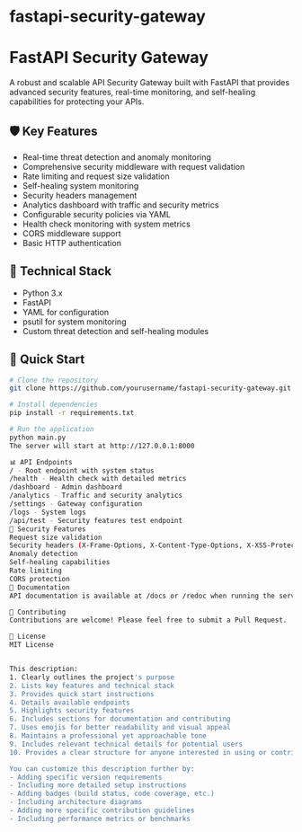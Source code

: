 # fastapi-security-gateway
# FastAPI Security Gateway

A robust and scalable API Security Gateway built with FastAPI that provides advanced security features, real-time monitoring, and self-healing capabilities for protecting your APIs.

## 🛡️ Key Features

- Real-time threat detection and anomaly monitoring
- Comprehensive security middleware with request validation
- Rate limiting and request size validation
- Self-healing system monitoring
- Security headers management
- Analytics dashboard with traffic and security metrics
- Configurable security policies via YAML
- Health check monitoring with system metrics
- CORS middleware support
- Basic HTTP authentication

## 🔧 Technical Stack

- Python 3.x
- FastAPI
- YAML for configuration
- psutil for system monitoring
- Custom threat detection and self-healing modules

## 🚀 Quick Start

```bash
# Clone the repository
git clone https://github.com/yourusername/fastapi-security-gateway.git

# Install dependencies
pip install -r requirements.txt

# Run the application
python main.py
The server will start at http://127.0.0.1:8000

📊 API Endpoints
/ - Root endpoint with system status
/health - Health check with detailed metrics
/dashboard - Admin dashboard
/analytics - Traffic and security analytics
/settings - Gateway configuration
/logs - System logs
/api/test - Security features test endpoint
🔐 Security Features
Request size validation
Security headers (X-Frame-Options, X-Content-Type-Options, X-XSS-Protection)
Anomaly detection
Self-healing capabilities
Rate limiting
CORS protection
📖 Documentation
API documentation is available at /docs or /redoc when running the server.

🤝 Contributing
Contributions are welcome! Please feel free to submit a Pull Request.

📝 License
MIT License


This description:
1. Clearly outlines the project's purpose
2. Lists key features and technical stack
3. Provides quick start instructions
4. Details available endpoints
5. Highlights security features
6. Includes sections for documentation and contributing
7. Uses emojis for better readability and visual appeal
8. Maintains a professional yet approachable tone
9. Includes relevant technical details for potential users
10. Provides a clear structure for anyone interested in using or contributing to the project

You can customize this description further by:
- Adding specific version requirements
- Including more detailed setup instructions
- Adding badges (build status, code coverage, etc.)
- Including architecture diagrams
- Adding more specific contribution guidelines
- Including performance metrics or benchmarks
